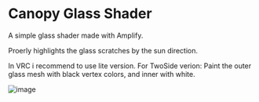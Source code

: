 # Canopy Glass Shader
A simple glass shader made with Amplify.
	
Proerly highlights the glass scratches by the sun direction.

In VRC i recommend to use lite version. 
For TwoSide verion: Paint the outer glass mesh with black vertex colors, and inner with white.

![image](https://user-images.githubusercontent.com/17288333/209449652-8ff04940-229b-46fe-b60e-0ee013b2e63c.jpg)
